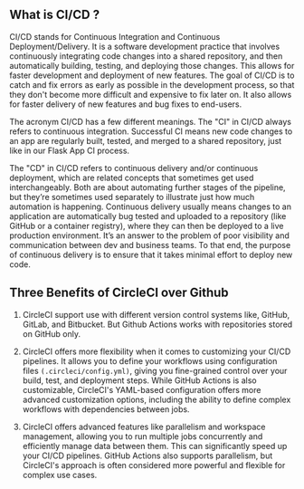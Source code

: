 ## What is CI/CD ?
CI/CD stands for Continuous Integration and Continuous Deployment/Delivery. It is a software development practice that involves continuously integrating code changes into a shared repository, and then automatically building, testing, and deploying those changes. This allows for faster development and deployment of new features. The goal of CI/CD is to catch and fix errors as early as possible in the development process, so that they don't become more difficult and expensive to fix later on. It also allows for faster delivery of new features and bug fixes to end-users.

The acronym CI/CD has a few different meanings. The "CI" in CI/CD always refers to continuous integration. Successful CI means new code changes to an app are regularly built, tested, and merged to a shared repository, just like in our Flask App CI process.

The "CD" in CI/CD refers to continuous delivery and/or continuous deployment, which are related concepts that sometimes get used interchangeably. Both are about automating further stages of the pipeline, but they’re sometimes used separately to illustrate just how much automation is happening. Continuous delivery usually means changes to an application are automatically bug tested and uploaded to a repository (like GitHub or a container registry), where they can then be deployed to a live production environment. It’s an answer to the problem of poor visibility and communication between dev and business teams. To that end, the purpose of continuous delivery is to ensure that it takes minimal effort to deploy new code.

## Three Benefits of CircleCI over Github

1. CircleCI support use with different version control systems like, GitHub, GitLab, and Bitbucket. But Github Actions works with repositories stored on GitHub only.

2. CircleCI offers more flexibility when it comes to customizing your CI/CD pipelines. It allows you to define your workflows using configuration files `(.circleci/config.yml)`, giving you fine-grained control over your build, test, and deployment steps. While GitHub Actions is also customizable, CircleCI's YAML-based configuration offers more advanced customization options, including the ability to define complex workflows with dependencies between jobs.

3. CircleCI offers advanced features like parallelism and workspace management, allowing you to run multiple jobs concurrently and efficiently manage data between them. This can significantly speed up your CI/CD pipelines. GitHub Actions also supports parallelism, but CircleCI's approach is often considered more powerful and flexible for complex use cases.